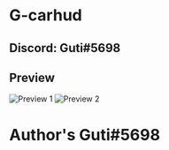 # G-carhud

<h2>Discord: Guti#5698</h2>

<h2>Preview</h2>

<img src="https://cdn.discordapp.com/attachments/919847879328292894/938087239722868836/218_20220201160059_1.png" alt="Preview 1">

<img src="https://cdn.discordapp.com/attachments/919847879328292894/938087240234586172/218_20220201160314_1.png" alt="Preview 2">

<h1>Author's Guti#5698</h1>
